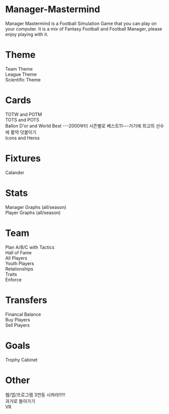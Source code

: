 # Manager-Mastermind
Manager Mastermind is a Football Simulation Game that you can play on your computer. It is a mix of Fantasy Football and Football Manager, please enjoy playing with it.
 
# Theme
Team Theme  
League Theme  
Scientific Theme  

# Cards
TOTW and POTM  
TOTS and POTS  
Ballon D'or and World Best             ---2000부터 시즌별로 베스트11---거기에 최고의 선수에 활약 덧붙이기  
Icons and Heros  

# Fixtures
Calander  

# Stats
Manager Graphs (all/season)  
Player Graphs (all/season)  

# Team
Plan A/B/C with Tactics  
Hall of Fame  
All Players  
Youth Players  
Relationships  
Traits  
Enforce  

# Transfers
Financal Balance  
Buy Players  
Sell Players  

# Goals
Trophy Cabinet  

# Other
웹/앱/프로그램 3연동 시켜라!!!!!  
과거로 돌아가기  
VR  
